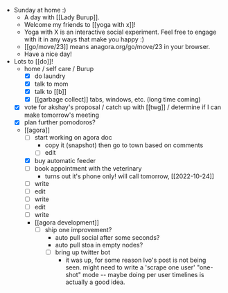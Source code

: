 - Sunday at home :)
  - A day with [[Lady Burup]].
  - Welcome my friends to [[yoga with x]]!
  - Yoga with X is an interactive social experiment. Feel free to engage with it in any ways that make you happy :)
  - [[go/move/23]] means anagora.org/go/move/23 in your browser.
  - Have a nice day!
- Lots to [[do]]!
  - home / self care / Burup
    - [x] do laundry
    - [x] talk to mom
    - [x] talk to [[b]]
    - [x] [[garbage collect]] tabs, windows, etc. (long time coming)
  - [x] vote for akshay's proposal / catch up with [[twg]] / determine if I can make tomorrow's meeting
  - [x] plan further pomodoros?
  - [[agora]]
    - [ ] start working on agora doc
      - copy it (snapshot) then go to town based on comments
      - [ ] edit
    - [x] buy automatic feeder
    - [ ] book appointment with the veterinary
      - turns out it's phone only! will call tomorrow, [[2022-10-24]]
    - [ ] write
    - [ ] edit
    - [ ] write
    - [ ] edit
    - [ ] write
    - [[agora development]]
      - [ ] ship one improvement?
        - auto pull social after some seconds?
        - auto pull stoa in empty nodes?
        - [ ] bring up twitter bot
          - it was up, for some reason Ivo's post is not being seen. might need to write a 'scrape one user' "one-shot" mode -- maybe doing per user timelines is actually a good idea.
